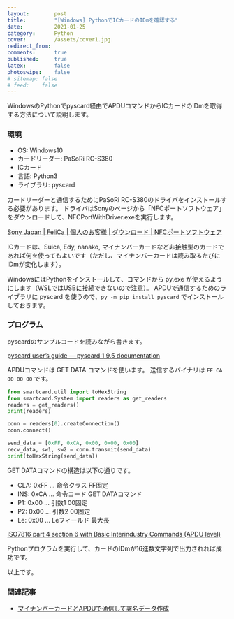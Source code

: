 ```yaml
---
layout:        post
title:         "[Windows] PythonでICカードのIDmを確認する"
date:          2021-01-25
category:      Python
cover:         /assets/cover1.jpg
redirect_from:
comments:      true
published:     true
latex:         false
photoswipe:    false
# sitemap: false
# feed:    false
---
```


WindowsのPythonでpyscard経由でAPDUコマンドからICカードのIDmを取得する方法について説明します。

### 環境

- OS: Windows10
- カードリーダー: PaSoRi RC-S380
- ICカード
- 言語: Python3
- ライブラリ: pyscard

カードリーダーと通信するためにPaSoRi RC-S380のドライバをインストールする必要があります。
ドライバはSonyのページから「NFCポートソフトウェア」をダウンロードして、NFCPortWithDriver.exeを実行します。

[Sony Japan \| FeliCa \| 個人のお客様 \| ダウンロード \| NFCポートソフトウェア](https://www.sony.co.jp/Products/felica/consumer/download/felicaportsoftware.html)


ICカードは、Suica, Edy, nanako, マイナンバーカードなど非接触型のカードであれば何を使ってもよいです（ただし、マイナンバーカードは読み取るたびにIDmが変化します）。

WindowsにはPythonをインストールして、コマンドから py.exe が使えるようにします（WSLではUSBに接続できないので注意）。
APDUで通信するためのライブラリに pyscard を使うので、`py -m pip install pyscard` でインストールしておきます。

### プログラム

pyscardのサンプルコードを読みながら書きます。

[pyscard user’s guide — pyscard 1.9.5 documentation](https://pyscard.sourceforge.io/user-guide.html#quick-start)

APDUコマンドは GET DATA コマンドを使います。
送信するバイナリは `FF CA 00 00 00` です。

```python
from smartcard.util import toHexString
from smartcard.System import readers as get_readers
readers = get_readers()
print(readers)

conn = readers[0].createConnection()
conn.connect()

send_data = [0xFF, 0xCA, 0x00, 0x00, 0x00]
recv_data, sw1, sw2 = conn.transmit(send_data)
print(toHexString(send_data))
```

GET DATAコマンドの構造は以下の通りです。

- CLA: 0xFF ... 命令クラス FF固定
- INS: 0xCA ... 命令コード GET DATAコマンド
- P1: 0x00 ... 引数1 00固定
- P2: 0x00 ... 引数2 00固定
- Le: 0x00 ... Leフィールド 最大長

[ISO7816 part 4 section 6 with Basic Interindustry Commands (APDU level)](https://cardwerk.com/smart-card-standard-iso7816-4-section-6-basic-interindustry-commands/)

Pythonプログラムを実行して、カードのIDmが16進数文字列で出力されれば成功です。

以上です。


### 関連記事

- [マイナンバーカードとAPDUで通信して署名データ作成](../protocol/jpki-mynumbercard-with-apdu)
